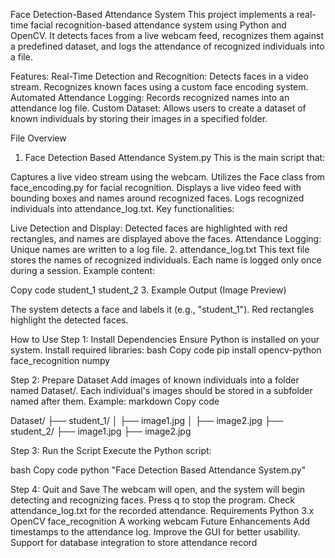 Face Detection-Based Attendance System
This project implements a real-time facial recognition-based attendance system using Python and OpenCV. It detects faces from a live webcam feed, recognizes them against a predefined dataset, and logs the attendance of recognized individuals into a file.

Features:
Real-Time Detection and Recognition:
Detects faces in a video stream.
Recognizes known faces using a custom face encoding system.
Automated Attendance Logging:
Records recognized names into an attendance log file.
Custom Dataset:
Allows users to create a dataset of known individuals by storing their images in a specified folder.

File Overview
1. Face Detection Based Attendance System.py
This is the main script that:

Captures a live video stream using the webcam.
Utilizes the Face class from face_encoding.py for facial recognition.
Displays a live video feed with bounding boxes and names around recognized faces.
Logs recognized individuals into attendance_log.txt.
Key functionalities:

Live Detection and Display: Detected faces are highlighted with red rectangles, and names are displayed above the faces.
Attendance Logging: Unique names are written to a log file.
2. attendance_log.txt
This text file stores the names of recognized individuals. Each name is logged only once during a session. Example content:

Copy code
student_1
student_2
3. Example Output (Image Preview)

The system detects a face and labels it (e.g., "student_1").
Red rectangles highlight the detected faces.

How to Use
Step 1: Install Dependencies
Ensure Python is installed on your system.
Install required libraries:
bash
Copy code
pip install opencv-python face_recognition numpy

Step 2: Prepare Dataset
Add images of known individuals into a folder named Dataset/.
Each individual's images should be stored in a subfolder named after them. Example:
markdown
Copy code

Dataset/
├── student_1/
│   ├── image1.jpg
│   ├── image2.jpg
├── student_2/
    ├── image1.jpg
    ├── image2.jpg

Step 3: Run the Script
Execute the Python script:

bash
Copy code
python "Face Detection Based Attendance System.py"

Step 4: Quit and Save
The webcam will open, and the system will begin detecting and recognizing faces.
Press q to stop the program.
Check attendance_log.txt for the recorded attendance.
Requirements
Python 3.x
OpenCV
face_recognition
A working webcam
Future Enhancements
Add timestamps to the attendance log.
Improve the GUI for better usability.
Support for database integration to store attendance record 










